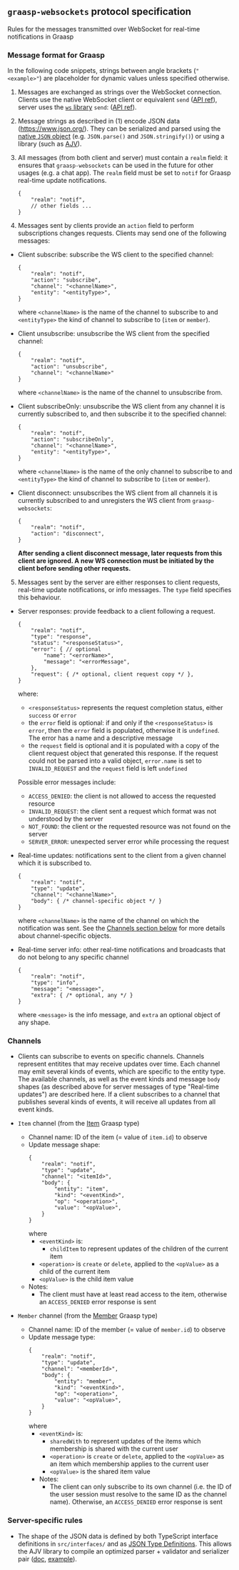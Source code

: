 ## `graasp-websockets` protocol specification

Rules for the messages transmitted over WebSocket for real-time notifications in Graasp

### Message format for Graasp

In the following code snippets, strings between angle brackets (`"<example>"`) are placeholder for dynamic values unless specified otherwise.

1. Messages are exchanged as strings over the WebSocket connection. Clients use the native WebSocket client or equivalent `send` ([API ref](https://developer.mozilla.org/en-US/docs/Web/API/WebSocket/send)), server uses the [`ws` library](https://github.com/websockets/ws) `send`: ([API ref](https://github.com/websockets/ws/blob/master/doc/ws.md#websocketsenddata-options-callback)).

2. Message strings as described in (1) encode JSON data (https://www.json.org/). They can be serialized and parsed using the [native `JSON` object](https://developer.mozilla.org/en-US/docs/Web/JavaScript/Reference/Global_Objects/JSON) (e.g. `JSON.parse()` and `JSON.stringify()`) or using a library (such as [AJV](https://github.com/ajv-validator/ajv)).

3. All messages (from both client and server) must contain a `realm` field: it ensures that `graasp-websockets` can be used in the future for other usages (e.g. a chat app). The `realm` field must be set to `notif` for Graasp real-time update notifications.
    ```jsonc
    {
        "realm": "notif",
        // other fields ...
    }
    ```

4. Messages sent by clients provide an `action` field to perform subscriptions changes requests. Clients may send one of the following messages:

- Client subscribe: subscribe the WS client to the specified channel:
    ```jsonc
    {
        "realm": "notif",
        "action": "subscribe",
        "channel": "<channelName>",
        "entity": "<entityType>",
    }
    ```
    where `<channelName>` is the name of the channel to subscribe to and `<entityType>` the kind of channel to subscribe to (`item` or `member`).

- Client unsubscribe: unsubscribe the WS client from the specified channel:
    ```jsonc
    {
        "realm": "notif",
        "action": "unsubscribe",
        "channel": "<channelName>"
    }
    ```
    where `<channelName>` is the name of the channel to unsubscribe from.

- Client subscribeOnly: unsubscribe the WS client from any channel it is currently subscribed to, and then subscribe it to the specified channel:
    ```jsonc
    {
        "realm": "notif",
        "action": "subscribeOnly",
        "channel": "<channelName>",
        "entity": "<entityType>",
    }
    ```
    where `<channelName>` is the name of the only channel to subscribe to and `<entityType>` the kind of channel to subscribe to (`item` or `member`).

- Client disconnect: unsubscribes the WS client from all channels it is currently subscribed to and unregisters the WS client from `graasp-websockets`:
    ```jsonc
    {
        "realm": "notif",
        "action": "disconnect",
    }
    ```
    **After sending a client disconnect message, later requests from this client are ignored. A new WS connection must be initiated by the client before sending other requests.**

5. Messages sent by the server are either responses to client requests, real-time update notifications, or info messages. The `type` field specifies this behaviour.

- Server responses: provide feedback to a client following a request.
    ```jsonc
    {
        "realm": "notif",
        "type": "response",
        "status": "<responseStatus>",
        "error": { // optional
            "name": "<errorName>",
            "message": "<errorMessage",
        },
        "request": { /* optional, client request copy */ },
    }
    ```
    where:
    - `<responseStatus>` represents the request completion status, either `success` or `error`
    - the `error` field is optional: if and only if the `<responseStatus>` is `error`, then the `error` field is populated, otherwise it is `undefined`. The error has a name and a descriptive message
    - the `request` field is optional and it is populated with a copy of the client request object that generated this response. If the request could not be parsed into a valid object, `error.name` is set to `INVALID_REQUEST` and the `request` field is left `undefined`
    
    Possible error messages include:
    - `ACCESS_DENIED`: the client is not allowed to access the requested resource
    - `INVALID_REQUEST`: the client sent a request which format was not understood by the server
    - `NOT_FOUND`: the client or the requested resource was not found on the server
    - `SERVER_ERROR`: unexpected server error while processing the request

- Real-time updates: notifications sent to the client from a given channel which it is subscribed to.
    ```jsonc
    {
        "realm": "notif",
        "type": "update",
        "channel": "<channelName>",
        "body": { /* channel-specific object */ }
    }
    ```
    where `<channelName>` is the name of the channel on which the notification was sent. See the [Channels section below](#channels) for more details about channel-specific objects.

- Real-time server info: other real-time notifications and broadcasts that do not belong to any specific channel
    ```jsonc
    {
        "realm": "notif",
        "type": "info",
        "message": "<message>",
        "extra": { /* optional, any */ }
    }
    ```
    where `<message>` is the info message, and `extra` an optional object of any shape.

### Channels

- Clients can subscribe to events on specific channels. Channels represent entitites that may receive updates over time. Each channel may emit several kinds of events, which are specific to the entity type. The available channels, as well as the event kinds and message `body` shapes (as described above for server messages of type "Real-time updates") are described here. If a client subscribes to a channel that publishes several kinds of events, it will receive all updates from all event kinds.

- `Item` channel (from the [Item](https://github.com/graasp/graasp-types/blob/master/services/items/interfaces/item.d.ts) Graasp type)
    - Channel name: ID of the item (= value of `item.id`) to observe
    - Update message shape:
        ```jsonc
        {
            "realm": "notif",
            "type": "update",
            "channel": "<itemId>",
            "body": {
                "entity": "item",
                "kind": "<eventKind>",
                "op": "<operation>",
                "value": "<opValue>",
            }
        }
        ```
        where
        - `<eventKind>` is:
            - `childItem` to represent updates of the children of the current item
        - `<operation>` is `create` or `delete`, applied to the `<opValue>` as a child of the current item
        - `<opValue>` is the child item value
    - Notes:
        - The client must have at least read access to the item, otherwise an `ACCESS_DENIED` error response is sent

- `Member` channel (from the [Member](https://github.com/graasp/graasp-types/blob/master/services/members/interfaces/member.d.ts) Graasp type)
    - Channel name: ID of the member (= value of `member.id`) to observe
    - Update message type:
        ```jsonc
        {
            "realm": "notif",
            "type": "update",
            "channel": "<memberId>",
            "body": {
                "entity": "member",
                "kind": "<eventKind>",
                "op": "<operation>",
                "value": "<opValue>",
            }
        }
        ```
        where
        - `<eventKind>` is:
            - `sharedWith` to represent updates of the items which membership is shared with the current user
            - `<operation>` is `create` or `delete`, applied to the `<opValue>` as an item which membership applies to the current user
            - `<opValue>` is the shared item value
        - Notes:
            - The client can only subscribe to its own channel (i.e. the ID of the user session must resolve to the same ID as the channel name). Otherwise, an `ACCESS_DENIED` error response is sent

### Server-specific rules

- The shape of the JSON data is defined by both TypeScript interface definitions in `src/interfaces/` and as [JSON Type Definitions](https://jsontypedef.com/). This allows the AJV library to compile an optimized parser + validator and serializer pair ([doc](https://ajv.js.org/json-type-definition.html), [example](https://ajv.js.org/guide/typescript.html#type-safe-parsers-and-serializers)).